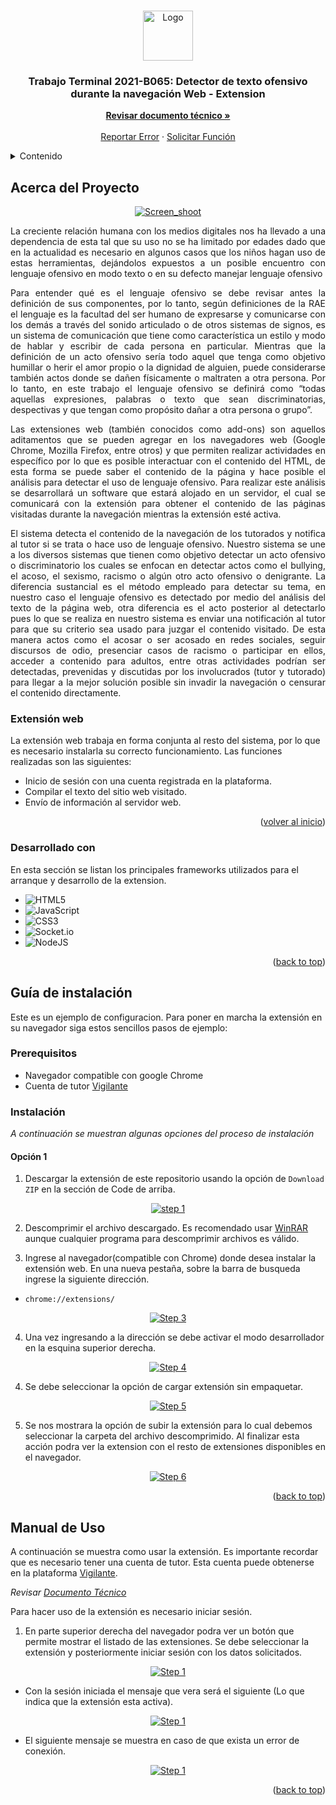 <a name="readme-top"></a>

<!-- PROJECT LOGO -->
<br />
<div align="center">
  <a href="https://github.com/othneildrew/Best-README-Template">
    <img src="./icon/logo.png" alt="Logo" width="80" height="80">
  </a>

  <h3 align="center">
  Trabajo Terminal 2021-B065: Detector de texto ofensivo durante la navegación Web - Extension</h3>

  <p align="center">
  <a href="https://github.com/othneildrew/Best-README-Template"><strong>Revisar documento técnico »</strong></a>
  <br>
  <br>
  <a href="https://github.com/othneildrew/Best-README-Template/issues">Reportar Error</a>
    ·
    <a href="https://github.com/othneildrew/Best-README-Template/issues">Solicitar Función</a>
  </p>
</div>

<!-- TABLE OF CONTENTS -->
<details>
  <summary>Contenido</summary>
  <ol>
    <li>
      <a href="#acerca-del-proyecto">Acerca del Proyecto</a>
      <ul>
        <li><a href="#extensión-web">Extensión Web</a></li>
      </ul>
      <ul>
        <li><a href="#desarrollado-con">Desarrollado Con</a></li>
      </ul>
    </li>
    <li>
      <a href="#guía-de-instalación">Guía de Instalación</a>
      <ul>
        <li><a href="#prerequisitos">Prerequisitos</a></li>
        <li><a href="#instalación">Instalación</a></li>
      </ul>
    </li>
    <li><a href="#manual-de-uso">Manual de Uso</a></li>
  </ol>
</details>

<!-- ABOUT THE PROJECT -->

## Acerca del Proyecto

<div align="center">
  <a href="https://github.com/othneildrew/Best-README-Template">
    <img src="https://3.bp.blogspot.com/-mQ86eCKOo7g/V5sOHC_mu1I/AAAAAAAA8dU/gHBzNVoWsDEuUU0UIfU04lHNhYA2JHg9ACLcB/s1600/s-321.gif" alt="Screen_shoot">
  </a>
</div>

<p style="text-align: justify;">
La creciente relación humana con los medios digitales nos ha llevado a una dependencia de esta tal que su uso no se ha limitado por edades dado que en la actualidad es necesario en algunos casos que los niños hagan uso de estas herramientas, dejándolos expuestos a un posible encuentro con lenguaje ofensivo en modo texto o en su defecto manejar lenguaje ofensivo
</p>

<p style="text-align: justify;">
Para entender qué es el lenguaje ofensivo se debe revisar antes la definición de sus componentes, por lo tanto, según definiciones de la RAE el lenguaje es la facultad del ser humano de expresarse y comunicarse con los demás a través del sonido articulado o de otros sistemas de signos, es un sistema de comunicación que tiene como característica un estilo y modo de hablar y escribir de cada persona en particular. Mientras que la definición de un acto ofensivo sería todo aquel que tenga como objetivo humillar o herir el amor propio o la dignidad de alguien, puede considerarse también actos donde se dañen físicamente o maltraten a otra persona. Por lo tanto, en este trabajo el lenguaje ofensivo se definirá como “todas aquellas expresiones, palabras o texto que sean discriminatorias, despectivas y que tengan como propósito dañar a otra persona o grupo”.
</p>

<p style="text-align: justify;">
Las extensiones web (también conocidos como add-ons) son aquellos aditamentos que se pueden agregar en los navegadores web (Google Chrome, Mozilla Firefox, entre otros) y que permiten realizar actividades en específico por lo que es posible interactuar con el contenido del HTML, de esta forma se puede saber el contenido de la página y hace posible el análisis para detectar el uso de lenguaje ofensivo. Para realizar este análisis se desarrollará un software que estará alojado en un servidor, el cual se comunicará con la extensión para obtener el contenido de las páginas visitadas durante la navegación mientras la extensión esté activa.
</p>

<p style="text-align: justify;">
El sistema detecta el contenido de la navegación de los tutorados y notifica al tutor si se trata o hace uso de lenguaje ofensivo. Nuestro sistema se une a los diversos sistemas que tienen como objetivo detectar un acto ofensivo o discriminatorio los cuales se enfocan en detectar actos como el bullying, el acoso, el sexismo, racismo o algún otro acto ofensivo o denigrante. La diferencia sustancial es el método empleado para detectar su tema, en nuestro caso el lenguaje ofensivo es detectado por medio del análisis del texto de la página web, otra diferencia es el acto posterior al detectarlo pues lo que se realiza en nuestro sistema es enviar una notificación al tutor para que su criterio sea usado para juzgar el contenido visitado. De esta manera actos como el acosar o ser acosado en redes sociales, seguir discursos de odio, presenciar casos de racismo o participar en ellos, acceder a contenido para adultos, entre otras actividades podrían ser detectadas, prevenidas y discutidas por los involucrados (tutor y tutorado) para llegar a la mejor solución posible sin invadir la navegación o censurar el contenido directamente.
</p>

### Extensión web

La extensión web trabaja en forma conjunta al resto del sistema, por lo que es necesario instalarla su correcto funcionamiento. Las funciones realizadas son las siguientes:

- Inicio de sesión con una cuenta registrada en la plataforma.
- Compilar el texto del sitio web visitado.
- Envío de información al servidor web.

<p align="right">(<a href="#readme-top">volver al inicio</a>)</p>

### Desarrollado con

En esta sección se listan los principales frameworks utilizados para el arranque y desarrollo de la extension.


-   ![HTML5](https://img.shields.io/badge/html5-%23E34F26.svg?style=for-the-badge&logo=html5&logoColor=white)
- 	![JavaScript](https://img.shields.io/badge/javascript-%23323330.svg?style=for-the-badge&logo=javascript&logoColor=%23F7DF1E)
-   ![CSS3](https://img.shields.io/badge/css3-%231572B6.svg?style=for-the-badge&logo=css3&logoColor=white)
-   ![Socket.io](https://img.shields.io/badge/Socket.io-black?style=for-the-badge&logo=socket.io&badgeColor=010101)
-   ![NodeJS](https://img.shields.io/badge/node.js-Axios-6DA55F?style=for-the-badge&logo=node.js&logoColor=white)


<p align="right">(<a href="#readme-top">back to top</a>)</p>

<!-- GETTING STARTED -->

## Guía de instalación

Este es un ejemplo de configuracion. Para poner en marcha la extensión en su navegador siga estos sencillos pasos de ejemplo:


### Prerequisitos

-   Navegador compatible con google Chrome
-   Cuenta de tutor [Vigilante](https://www.google.com.mx/)

### Instalación

_A continuación se muestran algunas opciones del proceso de instalación_

#### Opción 1


1. Descargar la extensión de este repositorio usando la opción de `Download ZIP` en la sección de Code de arriba.

<div align="center">
  <a href="https://github.com/othneildrew/Best-README-Template">
    <img src="icon/step_1.png" alt="step 1">
  </a>
</div>

2. Descomprimir el archivo descargado. Es recomendado usar 
[WinRAR](https://www.winrar.es/descargas/winrar) aunque cualquier programa para descomprimir archivos es válido.

3. Ingrese al navegador(compatible con Chrome) donde desea instalar la extensión web. En una nueva pestaña, sobre la barra de busqueda ingrese la siguiente dirección.

- `chrome://extensions/`

<div align="center">
  <a href="https://github.com/othneildrew/Best-README-Template">
    <img src="icon/step_3.png" alt="Step 3">
  </a>
</div>

4. Una vez ingresando a la dirección se debe activar el modo desarrollador en la esquina superior derecha.

<div align="center">
  <a href="https://github.com/othneildrew/Best-README-Template">
    <img src="icon/step_4.png" alt="Step 4">
  </a>
</div>

4. Se debe seleccionar la opción de cargar extensión sin empaquetar.

<div align="center">
  <a href="https://github.com/othneildrew/Best-README-Template">
    <img src="icon/step_5.png" alt="Step 5">
  </a>
</div>


5. Se nos mostrara la opción de subir la extensión para lo cual debemos seleccionar la carpeta del archivo descomprimido. Al finalizar esta acción podra ver la extension con el resto de extensiones disponibles en el navegador.

<div align="center">
  <a href="https://github.com/othneildrew/Best-README-Template">
    <img src="icon/step_6.png" alt="Step 6">
  </a>
</div>


<p align="right">(<a href="#readme-top">back to top</a>)</p>


## Manual de Uso

A continuación se muestra como usar la extensión. Es importante recordar que es necesario tener una cuenta de tutor. Esta cuenta puede obtenerse en la plataforma [Vigilante](https://www.google.com.mx/).

_Revisar [Documento Técnico](https://www.google.com.mx/)_

Para hacer uso de la extensión es necesario iniciar sesión.

1. En parte superior derecha del navegador podra ver un botón que permite mostrar el listado de las extensiones. Se debe seleccionar la extensión y posteriormente iniciar sesión con los datos solicitados.

<div align="center">
  <a href="https://github.com/othneildrew/Best-README-Template">
    <img src="icon/step_7.png" alt="Step 1">
  </a>
</div>

- Con la sesión iniciada el mensaje que vera será el siguiente (Lo que indica que la extensión esta activa).

<div align="center">
  <a href="https://github.com/othneildrew/Best-README-Template">
    <img src="icon/step_8.png" alt="Step 1">
  </a>
</div>


- El siguiente mensaje se muestra en caso de que exista un error de conexión.

<div align="center">
  <a href="https://github.com/othneildrew/Best-README-Template">
    <img src="icon/step_9.png" alt="Step 1">
  </a>
</div>


<p align="right">(<a href="#readme-top">back to top</a>)</p>


